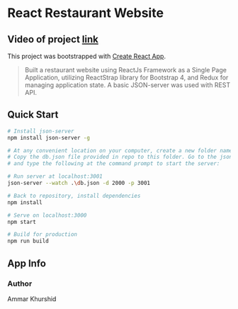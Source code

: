# React Restaurant Website

## Video of project [link](https://drive.google.com/file/d/1qg2EuDnzKKt5xzRLizpArrpXomCjwWGm/view?usp=sharing)


This project was bootstrapped with [Create React App](https://github.com/facebook/create-react-app).  

> Built a restaurant website using ReactJs Framework as a Single Page Application, utilizing ReactStrap library for Bootstrap 4, and Redux for managing application state. A basic JSON-server was used with REST API.

## Quick Start



```bash
# Install json-server   
npm install json-server -g

# At any convenient location on your computer, create a new folder named json-server, and move to this folder.
# Copy the db.json file provided in repo to this folder. Go to the json-server folder in your terminal window, 
# and type the following at the command prompt to start the server:

# Run server at localhost:3001
json-server --watch .\db.json -d 2000 -p 3001

# Back to repository, install dependencies
npm install

# Serve on localhost:3000
npm start

# Build for production
npm run build
```

## App Info

### Author

Ammar Khurshid
